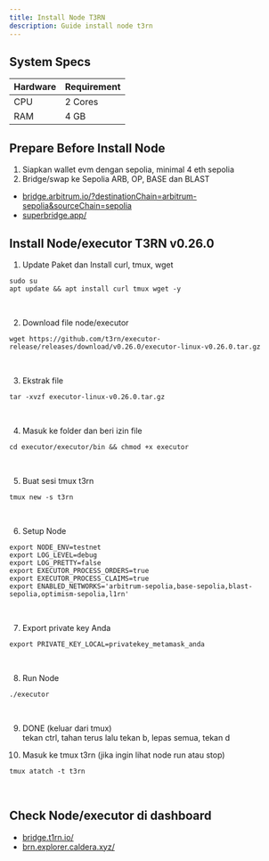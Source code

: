 ```yaml
---
title: Install Node T3RN
description: Guide install node t3rn
---
```


## System Specs
| Hardware    |	Requirement|
|-------------|--------------|
| CPU	        | 2 Cores      |
| RAM	        | 4 GB         |


## Prepare Before Install Node
1. Siapkan wallet evm dengan sepolia, minimal 4 eth sepolia
2. Bridge/swap ke Sepolia ARB, OP, BASE dan BLAST  
 -  <a href="https://bridge.arbitrum.io/?destinationChain=arbitrum-sepolia&sourceChain=sepolia" target="_blank" rel="noopener noreferrer">bridge.arbitrum.io/?destinationChain=arbitrum-sepolia&sourceChain=sepolia</a>  
 -  <a href="https://superbridge.app/" target="_blank" rel="noopener noreferrer">superbridge.app/</a>

## Install Node/executor T3RN v0.26.0
1. Update Paket dan Install curl, tmux, wget

```
sudo su
apt update && apt install curl tmux wget -y
```
</br>

2. Download file node/executor

```
wget https://github.com/t3rn/executor-release/releases/download/v0.26.0/executor-linux-v0.26.0.tar.gz
```
</br>

3. Ekstrak file

```
tar -xvzf executor-linux-v0.26.0.tar.gz
```
</br>

4. Masuk ke folder dan beri izin file

```
cd executor/executor/bin && chmod +x executor
```
</br>

5. Buat sesi tmux t3rn

```
tmux new -s t3rn
```
</br>

6. Setup Node

```
export NODE_ENV=testnet
export LOG_LEVEL=debug
export LOG_PRETTY=false
export EXECUTOR_PROCESS_ORDERS=true
export EXECUTOR_PROCESS_CLAIMS=true
export ENABLED_NETWORKS='arbitrum-sepolia,base-sepolia,blast-sepolia,optimism-sepolia,l1rn'
```
</br>

7. Export private key Anda

```
export PRIVATE_KEY_LOCAL=privatekey_metamask_anda
```
</br>

8. Run Node

```
./executor
```
</br>

9. DONE (keluar dari tmux)  
   tekan ctrl, tahan terus lalu tekan b, lepas semua, tekan d

10. Masuk ke tmux t3rn (jika ingin lihat node run atau stop)

```
tmux atatch -t t3rn
```
</br>

## Check Node/executor di dashboard

-   <a href="https://bridge.t1rn.io/" target="_blank" rel="noopener noreferrer">bridge.t1rn.io/</a>  
-   <a href="https://brn.explorer.caldera.xyz/" target="_blank" rel="noopener noreferrer">brn.explorer.caldera.xyz/</a>

<head>
<!-- Google tag (gtag.js) -->
<script async src="https://www.googletagmanager.com/gtag/js?id=G-4WB2W24M31"></script>
<script>
  window.dataLayer = window.dataLayer || [];
  function gtag(){dataLayer.push(arguments);}
  gtag('js', new Date());
  gtag('config', 'G-4WB2W24M31');
</script>
</head>